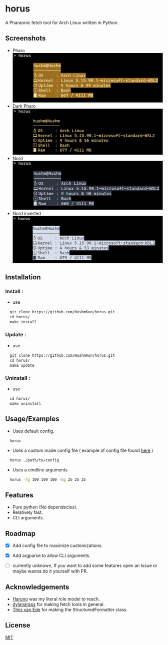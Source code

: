 
# horus

A Pharaonic fetch tool for Arch Linux written in Python.


## Screenshots

* Pharo
  ![App Screenshot](res/Pharo.png)
* Dark Pharo 
  ![App Screenshot](res/Dark_Pharo.png)
* Nord
  ![App Screenshot](res/Nord.png)
* Nord inverted
  ![App Screenshot](res/Nord_rev.png)


## Installation

### Install : 
* use 
```
  git clone https://github.com/HushmKun/horus.git
  cd horus/
  make install
```
### Update :
* use 
``` 
  git clone https://github.com/HushmKun/horus.git
  cd horus/
  make update
```
### Uninstall :
* use 
``` 
  cd horus/
  make uninstall
```

## Usage/Examples

* Uses default config.  
```Bash
  horus
```

* Uses a custom made config file ( example of config file found [here](res/papyri.cfg) )
```Bash
  horus ./path/to/config
```

* Uses a cmdline arguments   
```Bash 
  horus -fg 100 100 100 -bg 25 25 25 
```


## Features

- Pure python (No dependecies).
- Relatively fast.
- CLI arguments.


## Roadmap

- [x] Add config file to maximize customizations.
- [x] Add argparse to allow CLI arguments.
- [ ] currently unknown, If you want to add some features open an Issue or maybe wanna do it yourself with PR.


## Acknowledgements

 - [Haruno](https://github.com/Haruno19) was my literal role model to reach.
 - [dylanaraps](https://github.com/dylanaraps) for making fetch tools in general.
 - [Thijs van Ede](https://github.com/Thijsvanede) for making the StructuredFormatter class.


## License

[MIT](https://choosealicense.com/licenses/mit/)

